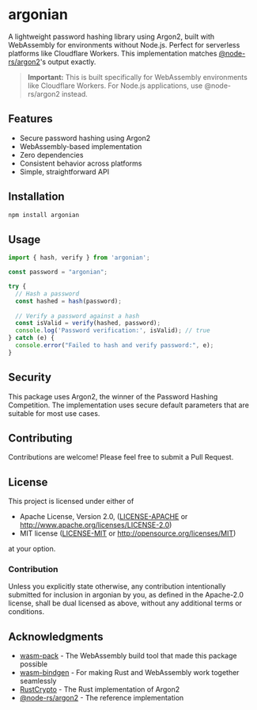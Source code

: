 # argonian

A lightweight password hashing library using Argon2, built with WebAssembly for environments without Node.js. Perfect for serverless platforms like Cloudflare Workers. This implementation matches [@node-rs/argon2](https://github.com/napi-rs/node-rs/tree/main/packages/argon2)'s output exactly.

> **Important:** This is built specifically for WebAssembly environments like Cloudflare Workers. For Node.js applications, use @node-rs/argon2 instead.

## Features

- Secure password hashing using Argon2
- WebAssembly-based implementation
- Zero dependencies
- Consistent behavior across platforms
- Simple, straightforward API

## Installation

```bash
npm install argonian
```

## Usage

```js
import { hash, verify } from 'argonian';

const password = "argonian";

try {
  // Hash a password
  const hashed = hash(password);
  
  // Verify a password against a hash
  const isValid = verify(hashed, password);
  console.log('Password verification:', isValid); // true
} catch (e) {
  console.error("Failed to hash and verify password:", e);
}
```

## Security

This package uses Argon2, the winner of the Password Hashing Competition. The implementation uses secure default parameters that are suitable for most use cases.

## Contributing

Contributions are welcome! Please feel free to submit a Pull Request.

## License

This project is licensed under either of

 * Apache License, Version 2.0, ([LICENSE-APACHE](LICENSE-APACHE) or http://www.apache.org/licenses/LICENSE-2.0)
 * MIT license ([LICENSE-MIT](LICENSE-MIT) or http://opensource.org/licenses/MIT)

at your option.

### Contribution

Unless you explicitly state otherwise, any contribution intentionally submitted for inclusion in argonian by you, as defined in the Apache-2.0 license, shall be dual licensed as above, without any additional terms or conditions.

## Acknowledgments

- [wasm-pack](https://github.com/rustwasm/wasm-pack) - The WebAssembly build tool that made this package possible
- [wasm-bindgen](https://github.com/rustwasm/wasm-bindgen) - For making Rust and WebAssembly work together seamlessly
- [RustCrypto](https://github.com/RustCrypto/password-hashes/tree/master/argon2) - The Rust implementation of Argon2
- [@node-rs/argon2](https://github.com/napi-rs/node-rs/tree/main/packages/argon2) - The reference implementation
